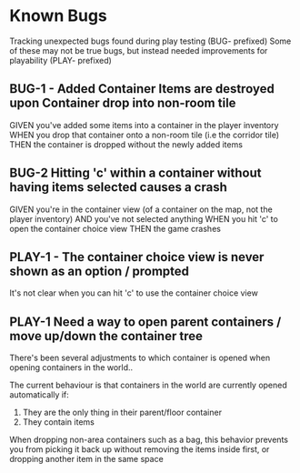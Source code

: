 # Known Bugs

Tracking unexpected bugs found during play testing (BUG- prefixed)
Some of these may not be true bugs, but instead needed improvements for playability (PLAY- prefixed)

## BUG-1 - Added Container Items are destroyed upon Container drop into non-room tile

GIVEN you've added some items into a container in the player inventory
WHEN you drop that container onto a non-room tile (i.e the corridor tile)
THEN the container is dropped without the newly added items

## BUG-2 Hitting 'c' within a container without having items selected causes a crash

GIVEN you're in the container view (of a container on the map, not the player inventory)
AND you've not selected anything
WHEN you hit 'c' to open the container choice view
THEN the game crashes

## PLAY-1 - The container choice view is never shown as an option / prompted

It's not clear when you can hit 'c' to use the container choice view

## PLAY-1 Need a way to open parent containers / move up/down the container tree

There's been several adjustments to which container is opened when opening containers in the world..

The current behaviour is that containers in the world are currently opened automatically if:
1. They are the only thing in their parent/floor container
2. They contain items

When dropping non-area containers such as a bag, this behavior prevents you from picking it back up without removing the items inside first, 
or dropping another item in the same space

